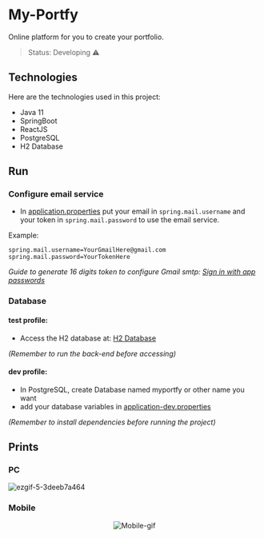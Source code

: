 # My-Portfy
Online platform for you to create your portfolio.

> Status: Developing ⚠️

## Technologies
Here are the technologies used in this project:
- Java 11
- SpringBoot
- ReactJS
- PostgreSQL
- H2 Database

## Run


### Configure email service

- In [application.properties](https://github.com/dev-Pedrod/My-Portfy/blob/master/myportfy-backend/src/main/resources/application.properties) put your email in `spring.mail.username` and your token in `spring.mail.password` to use the email service.

Example:
  ```
spring.mail.username=YourGmailHere@gmail.com
spring.mail.password=YourTokenHere
  ```
*Guide to generate 16 digits token to configure Gmail smtp:  [Sign in with app passwords](https://support.google.com/accounts/answer/185833)*

### Database
#### test profile:
- Access the H2 database at: [H2 Database](http://localhost:8080/h2-console/)

*(Remember to run the back-end before accessing)*

#### dev profile:
- In PostgreSQL, create Database named myportfy or other name you want
- add your database variables in [application-dev.properties](https://github.com/dev-Pedrod/My-Portfy/blob/master/myportfy-backend/src/main/resources/application-dev.properties)

*(Remember to install dependencies before running the project)*

## Prints

### PC
 ![ezgif-5-3deeb7a464](https://user-images.githubusercontent.com/86006066/168493066-f34d6b5f-c01d-4646-af21-2f6a1a4520a9.gif)

### Mobile
<p align="center">
 <img alt="Mobile-gif" src="https://user-images.githubusercontent.com/86006066/168493070-7d39ca0f-8413-4bfe-b78f-4b4537d37fee.gif">
</p>
